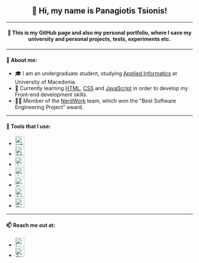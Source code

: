 <h2 align="center">👋 Hi, my name is Panagiotis Tsionis!</h2>
<hr>
<h4 align="center">💾 This is my GitHub page and also my personal portfolio, where I save my university and personal projects, tests, experiments etc.</h4>
<hr>
<div class="about-me">
    <h4>📌 About me:</h4>
    <ul>
        <li>🎓 I am an undergraduate student, studying <a href="https://www.uom.gr/dai">Applied Informatics</a> at University of Macedonia.</li>
        <li>🌱 Currently learning <a href="https://github.com/ptsionis/ frontend-mentor-projects">HTML</a>, <a href="https://github.com/ptsionis/frontend-mentor-projects">CSS</a> and <a href="https://github.com/ptsionis/frontend-mentor-projects">JavaScript</a> in order to develop my Front-end development skills.</li>
        <li>👨‍💻 Member of the <a href="https://github.com/Nerdwork-Team">NerdWork</a> team, which won the "Best Software Engineering Project" award.</li>
    </ul>
</div>
<hr>
<div class="tools">
    <h4>🔨 Tools that I use:</h4>
    <ul>
        <li><img src="https://cdn.worldvectorlogo.com/logos/html-1.svg" alt="HTML" width="25px" height="auto"></li>
        <li><img src="https://upload.wikimedia.org/wikipedia/commons/6/62/CSS3_logo.svg" alt="CSS" width="25px" height="auto"></li>
        <li><img src="https://cdn.worldvectorlogo.com/logos/javascript-1.svg" alt="JavaScript" width="25px" height="auto"></li>
        <li><img src="https://www.blockachain.gr/wp-content/uploads/2018/03/java-coffee-cup-logo.png" alt="Java" width="25px" height="auto"></li>
        <li><img src="https://i.pinimg.com/originals/6e/46/e7/6e46e7dbe2bb73dacc055e5dbd85c3ad.png" alt="C" width="25px" height="auto"></li>
        <li><img src="https://upload.wikimedia.org/wikipedia/commons/2/20/Photoshop_CC_icon.png" alt="Adobe Photoshop CC" width="25px" height="auto"></li>
        <li><img src="https://git-scm.com/images/logos/downloads/Git-Icon-1788C.png" alt="Git" width="25px" height="auto"></li>
    </ul>
</div>
<hr>
<div class="reach-me">
    <h4>📫 Reach me out at:</h4>
    <ul display="flex">
        <li><a href="https://www.linkedin.com/in/ptsionis/"><img src="https://upload.wikimedia.org/wikipedia/commons/c/ca/LinkedIn_logo_initials.png" alt="LinkedIn" width="25px" height="auto"></a></li>
        <li><a href="https://github.com/ptsionis"><img src="https://cdn4.iconfinder.com/data/icons/iconsimple-logotypes/512/github-512.png" alt="GitHub" width="25px" height="auto"></a></li>
    </ul>
</div>
